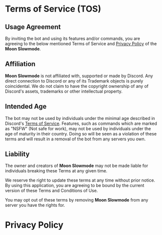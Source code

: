 # Terms of Service (TOS)

## Usage Agreement

By inviting the bot and using its features and/or commands, you are agreeing to the below mentioned Terms of Service and [Privacy Policy](#privacy-policy) of the **Moon Slowmode**.

## Affiliation

**Moon Slowmode** is not affiliated with, supported or made by Discord.
Any direct connection to Discord or any of its Trademark objects is purely coincidental. We do not claim to have the copyright ownership of any of Discord's assets, trademarks or other intellectual property.

## Intended Age

The bot may not be used by individuals under the minimal age described in Discord's [Terms of Service](https://discord.com/terms).
Features, such as commands which are marked as "NSFW" (Not safe for work), may not be used by individuals under the age of maturity in their country. Doing so will be seen as a violation of these terms and will result in a removal of the bot from any servers you own.

## Liability

The owner and creators of **Moon Slowmode** may not be made liable for individuals breaking these Terms at any given time.

We reserve the right to update these terms at any time without prior notice. By using this application, you are agreeing to be bound by the current version of these Terms and Conditions of Use.

You may opt out of these terms by removing **Moon Slowmode** from any server you have the rights for.

# Privacy Policy
